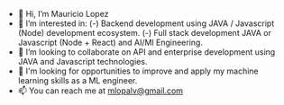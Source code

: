 - 👋 Hi, I’m Mauricio Lopez
- 👀 I’m interested in: (-) Backend development using JAVA / Javascript (Node) development ecosystem. (-) Full stack development JAVA or Javascript (Node + React) and AI/Ml Engineering.
- 💞️ I’m looking to collaborate on API and enterprise development using JAVA and Javascript technologies.
- 💞️ I'm looking for opportunities to improve and apply my machine learning skills as a ML engineer.
- 📫 You can reach me at mlopalv@gmail.com

<!---
mlopalv/mlopalv is a ✨ special ✨ repository because its `README.md` (this file) appears on your GitHub profile.
You can click the Preview link to take a look at your changes.
--->
